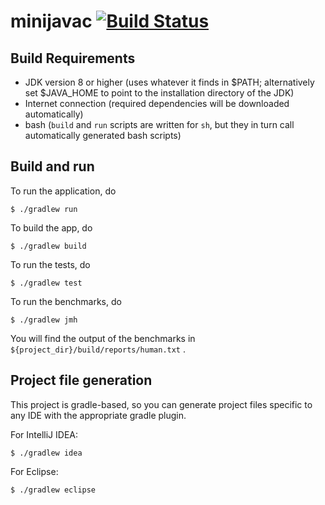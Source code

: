 # minijavac [![Build Status](https://travis-ci.org/mj3-16/minijavac.svg?branch=master)](https://travis-ci.org/mj3-16/minijavac)

## Build Requirements
- JDK version 8 or higher (uses whatever it finds in $PATH;
  alternatively set $JAVA_HOME to point to the installation directory
  of the JDK)
- Internet connection (required dependencies will be downloaded
  automatically)
- bash (`build` and `run` scripts are written for `sh`, but they in
  turn call automatically generated bash scripts)

## Build and run

To run the application, do

```
$ ./gradlew run
```

To build the app, do

```
$ ./gradlew build
```

To run the tests, do

```
$ ./gradlew test
```

To run the benchmarks, do

```
$ ./gradlew jmh
```

You will find the output of the benchmarks in `${project_dir}/build/reports/human.txt` .

## Project file generation

This project is gradle-based, so you can generate project files specific to any
IDE with the appropriate gradle plugin.

For IntelliJ IDEA:

```
$ ./gradlew idea
```

For Eclipse:

```
$ ./gradlew eclipse
```
